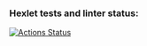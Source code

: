 ### Hexlet tests and linter status:
[![Actions Status](https://github.com/Aivaseda/java-project-78/actions/workflows/hexlet-check.yml/badge.svg)](https://github.com/Aivaseda/java-project-78/actions)